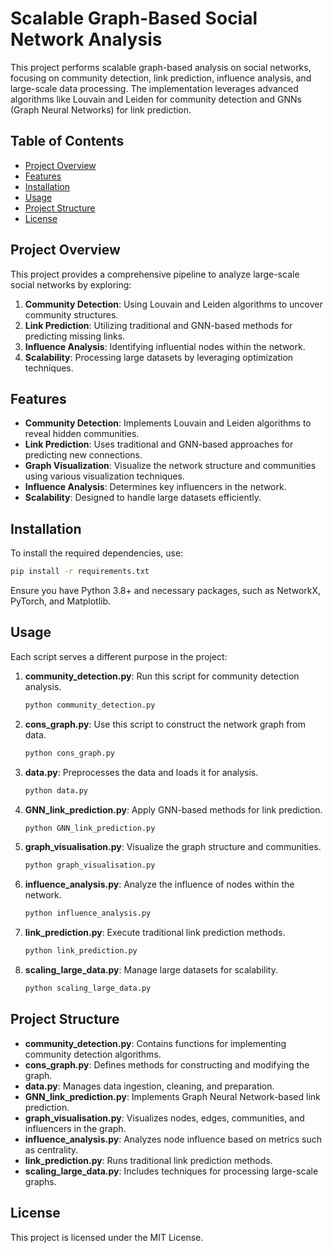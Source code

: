 
# Scalable Graph-Based Social Network Analysis

This project performs scalable graph-based analysis on social networks, focusing on community detection, link prediction, influence analysis, and large-scale data processing. The implementation leverages advanced algorithms like Louvain and Leiden for community detection and GNNs (Graph Neural Networks) for link prediction.

## Table of Contents
- [Project Overview](#project-overview)
- [Features](#features)
- [Installation](#installation)
- [Usage](#usage)
- [Project Structure](#project-structure)
- [License](#license)

## Project Overview

This project provides a comprehensive pipeline to analyze large-scale social networks by exploring:
1. **Community Detection**: Using Louvain and Leiden algorithms to uncover community structures.
2. **Link Prediction**: Utilizing traditional and GNN-based methods for predicting missing links.
3. **Influence Analysis**: Identifying influential nodes within the network.
4. **Scalability**: Processing large datasets by leveraging optimization techniques.

## Features

- **Community Detection**: Implements Louvain and Leiden algorithms to reveal hidden communities.
- **Link Prediction**: Uses traditional and GNN-based approaches for predicting new connections.
- **Graph Visualization**: Visualize the network structure and communities using various visualization techniques.
- **Influence Analysis**: Determines key influencers in the network.
- **Scalability**: Designed to handle large datasets efficiently.

## Installation

To install the required dependencies, use:
```bash
pip install -r requirements.txt
```

Ensure you have Python 3.8+ and necessary packages, such as NetworkX, PyTorch, and Matplotlib.

## Usage

Each script serves a different purpose in the project:

1. **community_detection.py**: Run this script for community detection analysis.
   ```bash
   python community_detection.py
   ```

2. **cons_graph.py**: Use this script to construct the network graph from data.
   ```bash
   python cons_graph.py
   ```

3. **data.py**: Preprocesses the data and loads it for analysis.
   ```bash
   python data.py
   ```

4. **GNN_link_prediction.py**: Apply GNN-based methods for link prediction.
   ```bash
   python GNN_link_prediction.py
   ```

5. **graph_visualisation.py**: Visualize the graph structure and communities.
   ```bash
   python graph_visualisation.py
   ```

6. **influence_analysis.py**: Analyze the influence of nodes within the network.
   ```bash
   python influence_analysis.py
   ```

7. **link_prediction.py**: Execute traditional link prediction methods.
   ```bash
   python link_prediction.py
   ```

8. **scaling_large_data.py**: Manage large datasets for scalability.
   ```bash
   python scaling_large_data.py
   ```

## Project Structure

- **community_detection.py**: Contains functions for implementing community detection algorithms.
- **cons_graph.py**: Defines methods for constructing and modifying the graph.
- **data.py**: Manages data ingestion, cleaning, and preparation.
- **GNN_link_prediction.py**: Implements Graph Neural Network-based link prediction.
- **graph_visualisation.py**: Visualizes nodes, edges, communities, and influencers in the graph.
- **influence_analysis.py**: Analyzes node influence based on metrics such as centrality.
- **link_prediction.py**: Runs traditional link prediction methods.
- **scaling_large_data.py**: Includes techniques for processing large-scale graphs.

## License

This project is licensed under the MIT License.
